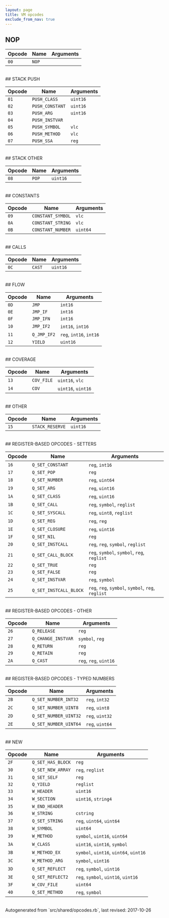 ```yaml
---
layout: page
title: VM opcodes
exclude_from_nav: true
---
```


## NOP

|Opcode |Name    |Arguments|
|-------|--------|---------|
|`00`|`NOP`||

<br>
## STACK PUSH

|Opcode |Name    |Arguments|
|-------|--------|---------|
|`01`|`PUSH_CLASS`|`uint16`|
|`02`|`PUSH_CONSTANT`|`uint16`|
|`03`|`PUSH_ARG`|`uint16`|
|`04`|`PUSH_INSTVAR`||
|`05`|`PUSH_SYMBOL`|`vlc`|
|`06`|`PUSH_METHOD`|`vlc`|
|`07`|`PUSH_SSA`|`reg`|

<br>
## STACK OTHER

|Opcode |Name    |Arguments|
|-------|--------|---------|
|`08`|`POP`|`uint16`|

<br>
## CONSTANTS

|Opcode |Name    |Arguments|
|-------|--------|---------|
|`09`|`CONSTANT_SYMBOL`|`vlc`|
|`0A`|`CONSTANT_STRING`|`vlc`|
|`0B`|`CONSTANT_NUMBER`|`uint64`|

<br>
## CALLS

|Opcode |Name    |Arguments|
|-------|--------|---------|
|`0C`|`CAST`|`uint16`|

<br>
## FLOW

|Opcode |Name    |Arguments|
|-------|--------|---------|
|`0D`|`JMP`|`int16`|
|`0E`|`JMP_IF`|`int16`|
|`0F`|`JMP_IFN`|`int16`|
|`10`|`JMP_IF2`|`int16`, `int16`|
|`11`|`Q_JMP_IF2`|`reg`, `int16`, `int16`|
|`12`|`YIELD`|`uint16`|

<br>
## COVERAGE

|Opcode |Name    |Arguments|
|-------|--------|---------|
|`13`|`COV_FILE`|`uint16`, `vlc`|
|`14`|`COV`|`uint16`, `uint16`|

<br>
## OTHER

|Opcode |Name    |Arguments|
|-------|--------|---------|
|`15`|`STACK_RESERVE`|`uint16`|

<br>
## REGISTER-BASED OPCODES - SETTERS

|Opcode |Name    |Arguments|
|-------|--------|---------|
|`16`|`Q_SET_CONSTANT`|`reg`, `int16`|
|`17`|`Q_SET_POP`|`reg`|
|`18`|`Q_SET_NUMBER`|`reg`, `uint64`|
|`19`|`Q_SET_ARG`|`reg`, `uint16`|
|`1A`|`Q_SET_CLASS`|`reg`, `uint16`|
|`1B`|`Q_SET_CALL`|`reg`, `symbol`, `reglist`|
|`1C`|`Q_SET_SYSCALL`|`reg`, `uint8`, `reglist`|
|`1D`|`Q_SET_REG`|`reg`, `reg`|
|`1E`|`Q_SET_CLOSURE`|`reg`, `uint16`|
|`1F`|`Q_SET_NIL`|`reg`|
|`20`|`Q_SET_INSTCALL`|`reg`, `reg`, `symbol`, `reglist`|
|`21`|`Q_SET_CALL_BLOCK`|`reg`, `symbol`, `symbol`, `reg`, `reglist`|
|`22`|`Q_SET_TRUE`|`reg`|
|`23`|`Q_SET_FALSE`|`reg`|
|`24`|`Q_SET_INSTVAR`|`reg`, `symbol`|
|`25`|`Q_SET_INSTCALL_BLOCK`|`reg`, `reg`, `symbol`, `symbol`, `reg`, `reglist`|

<br>
## REGISTER-BASED OPCODES - OTHER

|Opcode |Name    |Arguments|
|-------|--------|---------|
|`26`|`Q_RELEASE`|`reg`|
|`27`|`Q_CHANGE_INSTVAR`|`symbol`, `reg`|
|`28`|`Q_RETURN`|`reg`|
|`29`|`Q_RETAIN`|`reg`|
|`2A`|`Q_CAST`|`reg`, `reg`, `uint16`|

<br>
## REGISTER-BASED OPCODES - TYPED NUMBERS

|Opcode |Name    |Arguments|
|-------|--------|---------|
|`2B`|`Q_SET_NUMBER_INT32`|`reg`, `int32`|
|`2C`|`Q_SET_NUMBER_UINT8`|`reg`, `uint8`|
|`2D`|`Q_SET_NUMBER_UINT32`|`reg`, `uint32`|
|`2E`|`Q_SET_NUMBER_UINT64`|`reg`, `uint64`|

<br>
## NEW

|Opcode |Name    |Arguments|
|-------|--------|---------|
|`2F`|`Q_SET_HAS_BLOCK`|`reg`|
|`30`|`Q_SET_NEW_ARRAY`|`reg`, `reglist`|
|`31`|`Q_SET_SELF`|`reg`|
|`32`|`Q_YIELD`|`reglist`|
|`33`|`W_HEADER`|`uint16`|
|`34`|`W_SECTION`|`uint16`, `string4`|
|`35`|`W_END_HEADER`||
|`36`|`W_STRING`|`cstring`|
|`37`|`Q_SET_STRING`|`reg`, `uint64`, `uint64`|
|`38`|`W_SYMBOL`|`uint64`|
|`39`|`W_METHOD`|`symbol`, `uint16`, `uint64`|
|`3A`|`W_CLASS`|`uint16`, `uint16`, `symbol`|
|`3B`|`W_METHOD_EX`|`symbol`, `uint16`, `uint64`, `uint16`|
|`3C`|`W_METHOD_ARG`|`symbol`, `uint16`|
|`3D`|`Q_SET_REFLECT`|`reg`, `symbol`, `uint16`|
|`3E`|`Q_SET_REFLECT2`|`reg`, `symbol`, `uint16`, `uint16`|
|`3F`|`W_COV_FILE`|`uint64`|
|`40`|`Q_SET_METHOD`|`reg`, `symbol`|

<br>
Autogenerated from `src/shared/opcodes.rb`, last revised: 2017-10-26
